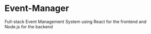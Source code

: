 # Event-Manager
Full-stack Event Management System using React for the frontend and Node.js for the backend
